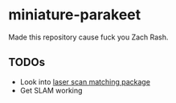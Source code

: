 # miniature-parakeet
Made this repository cause fuck you Zach Rash.

## TODOs
* Look into [laser scan matching package](http://wiki.ros.org/laser_scan_matcher)
* Get SLAM working